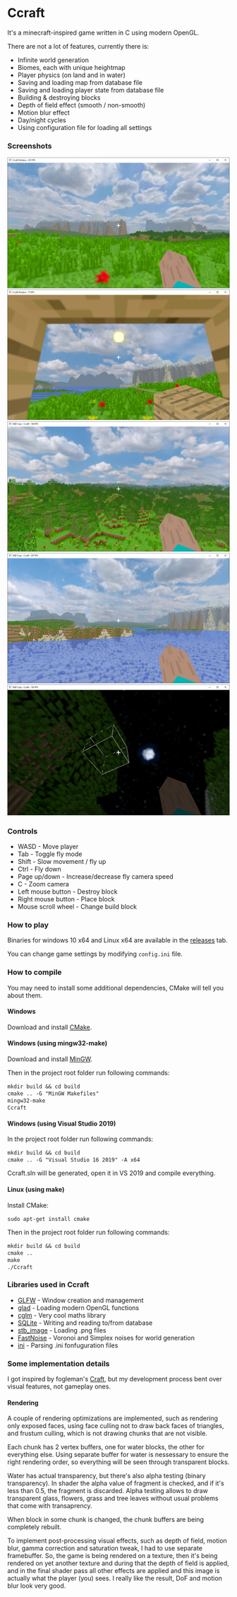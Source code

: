 # Ccraft

It's a minecraft-inspired game written in C using modern OpenGL.

There are not a lot of features, currently there is:

* Infinite world generation
* Biomes, each with unique heightmap
* Player physics (on land and in water)
* Saving and loading map from database file
* Saving and loading player state from database file
* Building & destroying blocks
* Depth of field effect (smooth / non-smooth)
* Motion blur effect
* Day/night cycles
* Using configuration file for loading all settings

### Screenshots

![1](https://github.com/Winter091/Ccraft/blob/main/screenshots/biomes.png)
![2](https://github.com/Winter091/Ccraft/blob/main/screenshots/morning.png)
![3](https://github.com/Winter091/Ccraft/blob/main/screenshots/forest.png)
![4](https://github.com/Winter091/Ccraft/blob/main/screenshots/mountains.png)
![5](https://github.com/Winter091/Ccraft/blob/main/screenshots/night-2.png)

### Controls

* WASD               - Move player
* Tab                - Toggle fly mode
* Shift              - Slow movement / fly up
* Ctrl               - Fly down
* Page up/down       - Increase/decrease fly camera speed
* C                  - Zoom camera
* Left mouse button  - Destroy block
* Right mouse button - Place block
* Mouse scroll wheel - Change build block

### How to play

Binaries for windows 10 x64 and Linux x64 are available in the [releases](https://github.com/Winter091/Ccraft/releases) tab.

You can change game settings by modifying `config.ini` file.

### How to compile

You may need to install some additional dependencies, CMake will tell you about them.

#### Windows

Download and install [CMake](https://cmake.org/download/).

#### Windows (using mingw32-make)

Download and install [MinGW](https://sourceforge.net/projects/mingw-w64/).

Then in the project root folder run following commands:

    mkdir build && cd build
    cmake .. -G "MinGW Makefiles"
    mingw32-make
    Ccraft

#### Windows (using Visual Studio 2019)

In the project root folder run following commands:

    mkdir build && cd build
    cmake .. -G "Visual Studio 16 2019" -A x64
 
Ccraft.sln will be generated, open it in VS 2019 and compile everything.
 
#### Linux (using make)

Install CMake:

    sudo apt-get install cmake
    
Then in the project root folder run following commands:

    mkdir build && cd build
    cmake ..
    make
    ./Ccraft
    
### Libraries used in Ccraft

* [GLFW](https://github.com/glfw/glfw) - Window creation and management
* [glad](https://github.com/Dav1dde/glad) - Loading modern OpenGL functions
* [cglm](https://github.com/recp/cglm) - Very cool maths library
* [SQLite](https://www.sqlite.org/index.html) - Writing and reading to/from database
* [stb_image](https://github.com/nothings/stb) - Loading .png files
* [FastNoise](https://github.com/Auburn/FastNoise) - Voronoi and Simplex noises for world generation
* [ini](https://github.com/rxi/ini) - Parsing .ini fonfuguration files

### Some implementation details

I got inspired by fogleman's [Craft](https://github.com/fogleman/Craft), but my development process bent over visual features, not gameplay ones.

#### Rendering

A couple of rendering optimizations are implemented, such as rendering only exposed faces, using face culling not to draw back faces of triangles,
and frustum culling, which is not drawing chunks that are not visible.

Each chunk has 2 vertex buffers, one for water blocks, the other for everything else. Using separate buffer for water is nessessary to ensure the right 
rendering order, so everything will be seen through transparent blocks.

Water has actual transparency, but there's also alpha testing (binary transparency). In shader the alpha value of fragment is checked, and if it's less than 0.5, 
the fragment is discarded. Alpha testing allows to draw transparent glass, flowers, grass and tree leaves without usual problems that come with transaprency.

When block in some chunk is changed, the chunk buffers are being completely rebuilt.

To implement post-processing visual effects, such as depth of field, motion blur, gamma correction and saturation tweak, 
I had to use separate framebuffer. So, the game is being rendered on a texture, then it's being rendered on yet another texture
and during that the depth of field is applied, and in the final shader pass all other effects are applied and this image is actually what the player (you)
sees. I really like the result, DoF and motion blur look very good.
